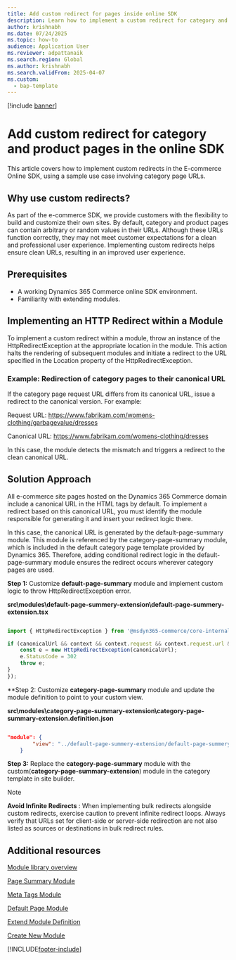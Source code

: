 ```yaml
---
title: Add custom redirect for pages inside online SDK
description: Learn how to implement a custom redirect for category and product pages by extending modules in the online SDK.
author: krishnabh
ms.date: 07/24/2025
ms.topic: how-to
audience: Application User
ms.reviewer: adpattanaik
ms.search.region: Global
ms.author: krishnabh
ms.search.validFrom: 2025-04-07
ms.custom: 
  - bap-template
---
```


[!include [banner](../includes/banner.md)]

# Add custom redirect for category and product pages in the online SDK

This article covers how to implement custom redirects in the E-commerce Online SDK, using a sample use case involving category page URLs.

## Why use custom redirects?

As part of the e-commerce SDK, we provide customers with the flexibility to build and customize their own sites. By default, category and product pages can contain arbitrary or random values in their URLs. Although these URLs function correctly, they may not meet customer expectations for a clean and professional user experience. Implementing custom redirects helps ensure clean URLs, resulting in an improved user experience. 

## Prerequisites

- A working Dynamics 365 Commerce online SDK environment.
- Familiarity with extending modules.


## Implementing an HTTP Redirect within a Module 

To implement a custom redirect within a module, throw an instance of the HttpRedirectException at the appropriate location in the module. This action halts the rendering of subsequent modules and initiate a redirect to the URL specified in the Location property of the HttpRedirectException. 

### Example: Redirection of category pages to their canonical URL 

If the category page request URL differs from its canonical URL, issue a redirect to the canonical version. For example:

Request URL: https://www.fabrikam.com/womens-clothing/garbagevalue/dresses

Canonical URL: https://www.fabrikam.com/womens-clothing/dresses

In this case, the module detects the mismatch and triggers a redirect to the clean canonical URL.

## Solution Approach

All e-commerce site pages hosted on the Dynamics 365 Commerce domain include a canonical URL in the HTML <meta> tags by default. To implement a redirect based on this canonical URL, you must identify the module responsible for generating it and insert your redirect logic there.

In this case, the canonical URL is generated by the default-page-summary module. This module is referenced by the category-page-summary module, which is included in the default category page template provided by Dynamics 365. Therefore, adding conditional redirect logic in the default-page-summary module ensures the redirect occurs wherever category pages are used.

**Step 1:** Customize **default-page-summary** module and implement custom logic to throw HttpRedirectException error.

**src\modules\default-page-summery-extension\default-page-summery-extension.tsx**

```typescript

import { HttpRedirectException } from '@msdyn365-commerce/core-internal';

if (canonicalUrl && context && context.request && context.request.url && canonicalUrl !== context.request.url.requestUrl.href) {
    const e = new HttpRedirectException(canonicalUrl);
    e.StatusCode = 302 
    throw e;
}
});
```

**Step 2: Customize **category-page-summary** module and update the module definition to point to your custom view. 

**src\modules\category-page-summary-extension\category-page-summary-extension.definition.json**
```json

"module": {
		"view": "../default-page-summery-extension/default-page-summery-extension"
	}

```

**Step 3:**  Replace the **category-page-summary** module with the custom(**category-page-summary-extension**) module in the category template in site builder. 





> [!NOTE]
> **Avoid Infinite Redirects** : When implementing bulk redirects alongside custom redirects, exercise caution to prevent infinite redirect loops. 
>Always verify that URLs set for client-side or server-side redirection are not also listed as sources or destinations in bulk redirect rules. 


## Additional resources

[Module library overview](../starter-kit-overview.md)

[Page Summary Module](../dev-itpro/page-summary-module.md)

[Meta Tags Module](../dev-itpro/metatags-module.md)

[Default Page Module](../dev-itpro/default-page-module.md)

[Extend Module Definition](extend-module-definition.md)

[Create New Module](create-new-module.md)


[!INCLUDE[footer-include](../../includes/footer-banner.md)]
